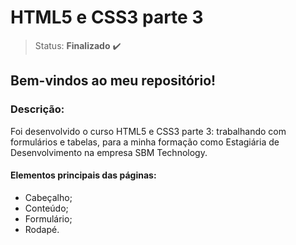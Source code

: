 # HTML5 e CSS3 parte 3

>Status: **Finalizado** ✔️

## Bem-vindos ao meu repositório!

### **Descrição:** 

Foi desenvolvido o curso HTML5 e CSS3 parte 3: trabalhando com formulários e tabelas, para a minha formação como Estagiária de Desenvolvimento na empresa SBM Technology.

#### Elementos principais das páginas:

- Cabeçalho;
- Conteúdo;
- Formulário;
- Rodapé.
